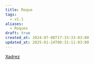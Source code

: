 ```yaml
---
title: Roque
tags:
  - v1.1
aliases:
  - Roques
draft: true
created_at: 2024-07-08T17:33:33-03:00
updated_at: 2025-01-24T00:31:11-03:00
---
```


[Xadrez](content/atomos/2024/08/06/Xadrez.md)
